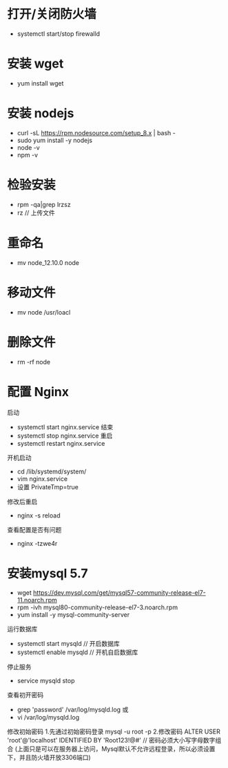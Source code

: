 # 打开/关闭防火墙
+ systemctl start/stop firewalld

# 安装 wget
+ yum install wget

# 安装 nodejs
+ curl -sL https://rpm.nodesource.com/setup_8.x | bash -
+ sudo yum install -y nodejs
+ node -v
+ npm -v

# 检验安装
+ rpm -qa|grep lrzsz
+ rz   // 上传文件

# 重命名
+ mv node_12.10.0 node

# 移动文件
+ mv node /usr/loacl

# 删除文件
+ rm -rf node

# 配置 Nginx
启动
+ systemctl start nginx.service
结束
+ systemctl stop nginx.service
重启
+ systemctl restart nginx.service

开机启动
+ cd /lib/systemd/system/
+ vim nginx.service
+ 设置 PrivateTmp=true

修改后重启
+ nginx -s reload

查看配置是否有问题
+ nginx -tzwe4r  

# 安装mysql 5.7
+ wget https://dev.mysql.com/get/mysql57-community-release-el7-11.noarch.rpm
+ rpm -ivh mysql80-community-release-el7-3.noarch.rpm
+ yum install -y mysql-community-server

运行数据库
+ systemctl start mysqld     // 开启数据库
+ systemctl enable mysqld    // 开机自启数据库

停止服务
+ service mysqld stop

查看初开密码
+ grep 'password' /var/log/mysqld.log
或
+ vi /var/log/mysqld.log

修改初始密码
 1.先通过初始密码登录
 mysql -u root -p
 2.修改密码
 ALTER USER 'root'@'localhost' IDENTIFIED BY 'Root123!@#'   // 密码必须大小写字母数字组合
(上面只是可以在服务器上访问，Mysql默认不允许远程登录，所以必须设置下，并且防火墙开放3306端口)

